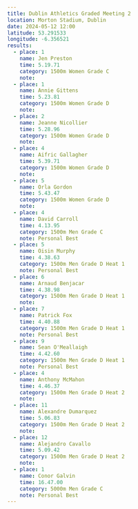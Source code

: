 ```yaml
---
title: Dublin Athletics Graded Meeting 2 
location: Morton Stadium, Dublin
date: 2024-05-12 12:00
latitude: 53.291533 
longitude: -6.356521
results:
  - place: 1
    name: Jen Preston
    time: 5.19.71
    category: 1500m Women Grade C
    note: 
  - place: 1
    name: Annie Gittens
    time: 5.23.81
    category: 1500m Women Grade D
    note: 
  - place: 2
    name: Jeanne Nicollier
    time: 5.28.96
    category: 1500m Women Grade D
    note: 
  - place: 4
    name: Aifric Gallagher
    time: 5.39.71
    category: 1500m Women Grade D
    note:
  - place: 5
    name: Orla Gordon
    time: 5.43.47
    category: 1500m Women Grade D
    note: 
  - place: 4
    name: David Carroll
    time: 4.13.95
    category: 1500m Men Grade C
    note: Personal Best
  - place: 5
    name: Oisin Murphy
    time: 4.38.63
    category: 1500m Men Grade D Heat 1
    note: Personal Best
  - place: 6
    name: Arnaud Benjacar
    time: 4.38.98
    category: 1500m Men Grade D Heat 1
    note: 
  - place: 7
    name: Patrick Fox
    time: 4.40.88
    category: 1500m Men Grade D Heat 1
    note: Personal Best
  - place: 9
    name: Sean O'Meallaigh
    time: 4.42.60 
    category: 1500m Men Grade D Heat 1
    note: Personal Best
  - place: 4
    name: Anthony McMahon
    time: 4.46.37
    category: 1500m Men Grade D Heat 2
    note:
  - place: 11
    name: Alexandre Dumarquez
    time: 5.06.83
    category: 1500m Men Grade D Heat 2
    note:
  - place: 12
    name: Alejandro Cavallo
    time: 5.09.42
    category: 1500m Men Grade D Heat 2
    note:
  - place: 1
    name: Conor Galvin
    time: 16.47.00
    category: 5000m Men Grade C
    note: Personal Best
---
```


